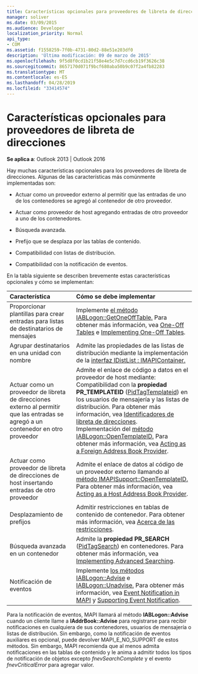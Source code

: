 ```yaml
---
title: Características opcionales para proveedores de libreta de direcciones
manager: soliver
ms.date: 03/09/2015
ms.audience: Developer
localization_priority: Normal
api_type:
- COM
ms.assetid: f1558259-7f0b-4731-80d2-88e51e203df0
description: 'Última modificación: 09 de marzo de 2015'
ms.openlocfilehash: 9f5d8f0cd1b21f58e4e5c7d7ccd6cb19f3626c38
ms.sourcegitcommit: 8657170d071f9bcf680aba50b9c07f2a4fb82283
ms.translationtype: MT
ms.contentlocale: es-ES
ms.lasthandoff: 04/28/2019
ms.locfileid: "33414574"
---
```

# <a name="optional-features-for-address-book-providers"></a>Características opcionales para proveedores de libreta de direcciones

  
  
**Se aplica a**: Outlook 2013 | Outlook 2016 
  
Hay muchas características opcionales para los proveedores de libreta de direcciones. Algunas de las características más comúnmente implementadas son:
  
- Actuar como un proveedor externo al permitir que las entradas de uno de los contenedores se agregó al contenedor de otro proveedor.
    
- Actuar como proveedor de host agregando entradas de otro proveedor a uno de los contenedores.
    
- Búsqueda avanzada.
    
- Prefijo que se desplaza por las tablas de contenido.
    
- Compatibilidad con listas de distribución.
    
- Compatibilidad con la notificación de eventos.
    
En la tabla siguiente se describen brevemente estas características opcionales y cómo se implementan:
  
|**Característica**|**Cómo se debe implementar**|
|:-----|:-----|
|Proporcionar plantillas para crear entradas para listas de destinatarios de mensajes  <br/> |Implemente [el método IABLogon::GetOneOffTable.](iablogon-getoneofftable.md) Para obtener más información, vea [One-Off Tables](one-off-tables.md) e [Implementing One-Off Tables](implementing-one-off-tables.md).  <br/> |
|Agrupar destinatarios en una unidad con nombre  <br/> |Admite las propiedades de las listas de distribución mediante la implementación de la [interfaz IDistList : IMAPIContainer.](idistlistimapicontainer.md)  <br/> |
|Actuar como un proveedor de libreta de direcciones externo al permitir que las entradas se agregó a un contenedor en otro proveedor  <br/> | Admite el enlace de código a datos en el proveedor de host mediante:  <br/>  Compatibilidad con la **propiedad PR_TEMPLATEID** ([PidTagTemplateid](pidtagtemplateid-canonical-property.md)) en los usuarios de mensajería y las listas de distribución. Para obtener más información, vea [Identificadores de libreta de direcciones](address-book-identifiers.md).  <br/>  Implementación del [método IABLogon::OpenTemplateID.](iablogon-opentemplateid.md) Para obtener más información, vea [Acting as a Foreign Address Book Provider](acting-as-a-foreign-address-book-provider.md).  <br/> |
|Actuar como proveedor de libreta de direcciones de host insertando entradas de otro proveedor  <br/> |Admite el enlace de datos al código de un proveedor externo llamando al [método IMAPISupport::OpenTemplateID.](imapisupport-opentemplateid.md) Para obtener más información, vea [Acting as a Host Address Book Provider](acting-as-a-host-address-book-provider.md).  <br/> |
|Desplazamiento de prefijos  <br/> |Admitir restricciones en tablas de contenido de contenedor. Para obtener más información, vea [Acerca de las restricciones](about-restrictions.md).  <br/> |
|Búsqueda avanzada en un contenedor  <br/> |Admite la **propiedad PR_SEARCH** ([PidTagSearch](pidtagsearch-canonical-property.md)) en contenedores. Para obtener más información, vea [Implementing Advanced Searching](implementing-advanced-searching.md).  <br/> |
|Notificación de eventos  <br/> |Implemente [los métodos IABLogon::Advise](iablogon-advise.md) e [IABLogon::Unadvise.](iablogon-unadvise.md) Para obtener más información, vea [Event Notification in MAPI](event-notification-in-mapi.md) y [Supporting Event Notification](supporting-event-notification.md).  <br/> |
   
Para la notificación de eventos, MAPI llamará al método **IABLogon::Advise** cuando un cliente llame a **IAddrBook::Advise** para registrarse para recibir notificaciones en cualquiera de sus contenedores, usuarios de mensajería o listas de distribución. Sin embargo, como la notificación de eventos auxiliares es opcional, puede devolver MAPI_E_NO_SUPPORT de estos métodos. Sin embargo, MAPI recomienda que al menos admita notificaciones en las tablas de contenido y le anima a admitir todos los tipos de notificación de objetos excepto  _fnevSearchComplete_ y el evento  _fnevCriticalError_ para agregar valor. 
  

